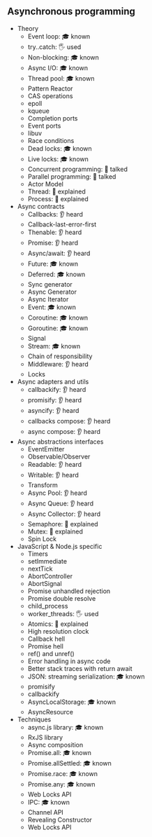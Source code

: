 ## Asynchronous programming

- Theory
  - Event loop: 🎓 known
  - try..catch: 🖐️ used
  - Non-blocking: 🎓 known
  - Async I/O: 🎓 known
  - Thread pool: 🎓 known
  - Pattern Reactor
  - CAS operations
  - epoll
  - kqueue
  - Completion ports
  - Event ports
  - libuv
  - Race conditions
  - Dead locks: 🎓 known
  - Live locks: 🎓 known
  - Concurrent programming: 📢 talked
  - Parallel programming: 📢 talked
  - Actor Model
  - Thread: 🙋 explained
  - Process: 🙋 explained
- Async contracts
  - Callbacks: 👂 heard
  - Callback-last-error-first
  - Thenable: 👂 heard
  - Promise: 👂 heard
  - Async/await: 👂 heard
  - Future: 🎓 known
  - Deferred: 🎓 known
  - Sync generator
  - Async Generator
  - Async Iterator
  - Event: 🎓 known
  - Coroutine: 🎓 known
  - Goroutine: 🎓 known
  - Signal
  - Stream: 🎓 known
  - Chain of responsibility
  - Middleware: 👂 heard
  - Locks
- Async adapters and utils
  - callbackify: 👂 heard
  - promisify: 👂 heard
  - asyncify: 👂 heard
  - callbacks compose: 👂 heard
  - async compose: 👂 heard
- Async abstractions interfaces
  - EventEmitter
  - Observable/Observer
  - Readable: 👂 heard
  - Writable: 👂 heard
  - Transform
  - Async Pool: 👂 heard
  - Async Queue: 👂 heard
  - Async Collector: 👂 heard
  - Semaphore: 🙋 explained
  - Mutex: 🙋 explained
  - Spin Lock
- JavaScript & Node.js specific
  - Timers
  - setImmediate
  - nextTick
  - AbortController
  - AbortSignal
  - Promise unhandled rejection
  - Promise double resolve
  - child_process
  - worker_threads: 🖐️ used
  - Atomics: 🙋 explained
  - High resolution clock
  - Callback hell
  - Promise hell
  - ref() and unref()
  - Error handling in async code
  - Better stack traces with return await
  - JSON: streaming serialization: 🎓 known
  - promisify
  - callbackify
  - AsyncLocalStorage: 🎓 known
  - AsyncResource
- Techniques
  - async.js library: 🎓 known
  - RxJS library
  - Async composition
  - Promise.all: 🎓 known
  - Promise.allSettled: 🎓 known
  - Promise.race: 🎓 known
  - Promise.any: 🎓 known
  - Web Locks API
  - IPC: 🎓 known
  - Channel API
  - Revealing Constructor
  - Web Locks API
